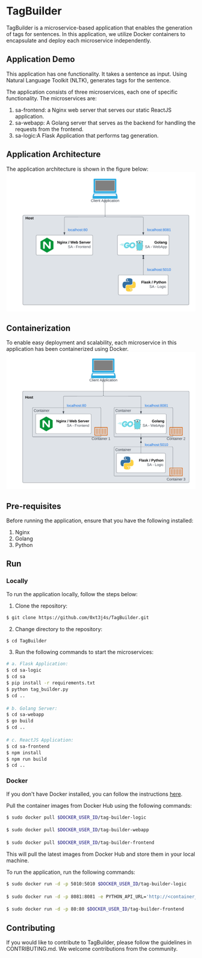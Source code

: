 # TagBuilder

TagBuilder is a microservice-based application that enables the generation of tags for sentences. In this application, we utilize Docker containers to encapsulate and deploy each microservice independently. 

## Application Demo
This application has one functionality. It takes a sentence as input. Using Natural Language Toolkit (NLTK), generates tags for the sentence.

The application consists of three microservices, each one of specific functionality. The microservices are:
1. sa-frontend: a Nginx web server that serves our static ReactJS application.
2. sa-webapp: A Golang server that serves as the backend for handling the requests from the frontend.
3. sa-logic:A Flask Application that performs tag generation.

## Application Architecture
The application architecture is shown in the figure below:
![TagBuilder Architecture](/images/microservice_architecture.png)

## Containerization
To enable easy deployment and scalability, each microservice in this application has been containerized using Docker. 
![Containerized Microservices](/images/containerized_microservices.png)

## Pre-requisites

Before running the application, ensure that you have the following installed:

1. Nginx
2. Golang
3. Python

## Run

### Locally
To run the application locally, follow the steps below:
1. Clone the repository:
```bash
$ git clone https://github.com/0xt3j4s/TagBuilder.git
```
2. Change directory to the repository:
```bash
$ cd TagBuilder
```
3. Run the following commands to start the microservices: <br>


    
```bash
# a. Flask Application:
$ cd sa-logic
$ cd sa
$ pip install -r requirements.txt
$ python tag_builder.py
$ cd ..

# b. Golang Server:
$ cd sa-webapp
$ go build
$ cd ..

# c. ReactJS Application:
$ cd sa-frontend
$ npm install
$ npm run build
$ cd ..
```


### Docker
If you don't have Docker installed, you can follow the instructions [here](https://docs.docker.com/get-docker/).

Pull the container images from Docker Hub using the following commands:

```bash
$ sudo docker pull $DOCKER_USER_ID/tag-builder-logic

$ sudo docker pull $DOCKER_USER_ID/tag-builder-webapp

$ sudo docker pull $DOCKER_USER_ID/tag-builder-frontend
```

This will pull the latest images from Docker Hub and store them in your local machine.

To run the application, run the following commands:

```bash
$ sudo docker run -d -p 5010:5010 $DOCKER_USER_ID/tag-builder-logic

$ sudo docker run -d -p 8081:8081 -e PYTHON_API_URL='http://<container_ip or docker machine ip>:5010' $DOCKER_USER_ID/tag-builder-webapp

$ sudo docker run -d -p 80:80 $DOCKER_USER_ID/tag-builder-frontend
```



## Contributing
If you would like to contribute to TagBuilder, please follow the guidelines in CONTRIBUTING.md. We welcome contributions from the community.